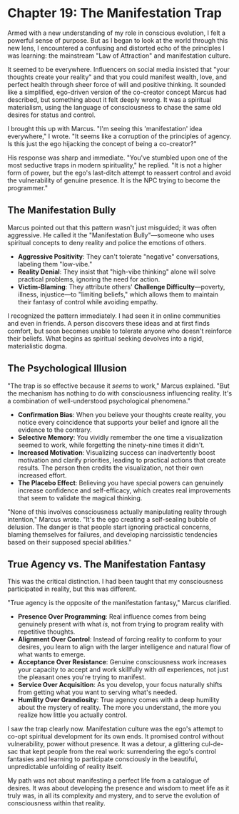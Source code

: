 # Chapter 19: The Manifestation Trap

Armed with a new understanding of my role in conscious evolution, I felt a powerful sense of purpose. But as I began to look at the world through this new lens, I encountered a confusing and distorted echo of the principles I was learning: the mainstream "Law of Attraction" and manifestation culture.

It seemed to be everywhere. Influencers on social media insisted that "your thoughts create your reality" and that you could manifest wealth, love, and perfect health through sheer force of will and positive thinking. It sounded like a simplified, ego-driven version of the co-creator concept Marcus had described, but something about it felt deeply wrong. It was a spiritual materialism, using the language of consciousness to chase the same old desires for status and control.

I brought this up with Marcus. "I'm seeing this 'manifestation' idea everywhere," I wrote. "It seems like a corruption of the principles of agency. Is this just the ego hijacking the concept of being a co-creator?"

His response was sharp and immediate. "You've stumbled upon one of the most seductive traps in modern spirituality," he replied. "It is not a higher form of power, but the ego's last-ditch attempt to reassert control and avoid the vulnerability of genuine presence. It is the NPC trying to become the programmer."

## The Manifestation Bully

Marcus pointed out that this pattern wasn't just misguided; it was often aggressive. He called it the "Manifestation Bully"—someone who uses spiritual concepts to deny reality and police the emotions of others.

-   **Aggressive Positivity**: They can't tolerate "negative" conversations, labeling them "low-vibe."
-   **Reality Denial**: They insist that "high-vibe thinking" alone will solve practical problems, ignoring the need for action.
-   **Victim-Blaming**: They attribute others' **Challenge Difficulty**—poverty, illness, injustice—to "limiting beliefs," which allows them to maintain their fantasy of control while avoiding empathy.

I recognized the pattern immediately. I had seen it in online communities and even in friends. A person discovers these ideas and at first finds comfort, but soon becomes unable to tolerate anyone who doesn't reinforce their beliefs. What begins as spiritual seeking devolves into a rigid, materialistic dogma.

## The Psychological Illusion

"The trap is so effective because it *seems* to work," Marcus explained. "But the mechanism has nothing to do with consciousness influencing reality. It's a combination of well-understood psychological phenomena."

-   **Confirmation Bias**: When you believe your thoughts create reality, you notice every coincidence that supports your belief and ignore all the evidence to the contrary.
-   **Selective Memory**: You vividly remember the one time a visualization seemed to work, while forgetting the ninety-nine times it didn't.
-   **Increased Motivation**: Visualizing success can inadvertently boost motivation and clarify priorities, leading to practical actions that create results. The person then credits the visualization, not their own increased effort.
-   **The Placebo Effect**: Believing you have special powers can genuinely increase confidence and self-efficacy, which creates real improvements that seem to validate the magical thinking.

"None of this involves consciousness actually manipulating reality through intention," Marcus wrote. "It's the ego creating a self-sealing bubble of delusion. The danger is that people start ignoring practical concerns, blaming themselves for failures, and developing narcissistic tendencies based on their supposed special abilities."

## True Agency vs. The Manifestation Fantasy

This was the critical distinction. I had been taught that my consciousness participated in reality, but this was different.

"True agency is the opposite of the manifestation fantasy," Marcus clarified.

-   **Presence Over Programming**: Real influence comes from being genuinely present with what *is*, not from trying to program reality with repetitive thoughts.
-   **Alignment Over Control**: Instead of forcing reality to conform to your desires, you learn to align with the larger intelligence and natural flow of what wants to emerge.
-   **Acceptance Over Resistance**: Genuine consciousness work increases your capacity to accept and work skillfully with *all* experiences, not just the pleasant ones you're trying to manifest.
-   **Service Over Acquisition**: As you develop, your focus naturally shifts from getting what you want to serving what's needed.
-   **Humility Over Grandiosity**: True agency comes with a deep humility about the mystery of reality. The more you understand, the more you realize how little you actually control.

I saw the trap clearly now. Manifestation culture was the ego's attempt to co-opt spiritual development for its own ends. It promised control without vulnerability, power without presence. It was a detour, a glittering cul-de-sac that kept people from the real work: surrendering the ego's control fantasies and learning to participate consciously in the beautiful, unpredictable unfolding of reality itself.

My path was not about manifesting a perfect life from a catalogue of desires. It was about developing the presence and wisdom to meet life as it truly was, in all its complexity and mystery, and to serve the evolution of consciousness within that reality.
